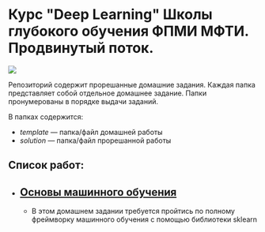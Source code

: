 #  Курс "Deep Learning" Школы глубокого обучения ФПМИ МФТИ. Продвинутый поток.
![](http://sun9-10.userapi.com/c834304/v834304889/13ab05/L-DB3gaHFG8.jpg)

Репозиторий содержит прорешанные домашние задания. Каждая папка представляет собой отдельное домашнее задание. Папки пронумерованы в порядке выдачи заданий.

В папках содержится:
* *template* — папка/файл домашней работы
* *solution* — папка/файл прорешанной работы 
## Список работ:
- ## [Основы машинного обучения](https://github.com/Astraz93/Deep_Learning_MIPT_DLS/tree/main/Deep_Learning_elementary/1.%D0%9E%D1%81%D0%BD%D0%BE%D0%B2%D1%8B%20Python)
  - В этом домашнем задании требуется пройтись по полному фреймворку машинного обучения с помощью библиотеки sklearn